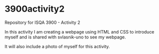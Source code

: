 # 3900activity2
Repository for ISQA 3900 - Activity 2

In this activity I am creating a webpage using HTML and CSS to introduce myself and is shared with svlasnik-uno to see my webpage. 

It will also include a photo of myself for this activity. 
